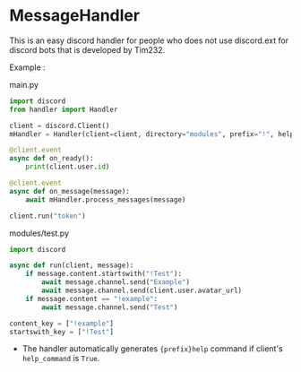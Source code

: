 # MessageHandler

This is an easy discord handler for people who does not use discord.ext for discord bots that is developed by Tim232.

Example : 

main.py
```py
import discord
from handler import Handler

client = discord.Client()
mHandler = Handler(client=client, directory="modules", prefix="!", help_command=True)

@client.event
async def on_ready():
    print(client.user.id)

@client.event
async def on_message(message):
    await mHandler.process_messages(message)

client.run("token")
```

modules/test.py
```py
import discord

async def run(client, message):
    if message.content.startswith("!Test"):
        await message.channel.send("Example")
        await message.channel.send(client.user.avatar_url)
    if message.content == "!example":
        await message.channel.send("Test")

content_key = ["!example"]
startswith_key = ["!Test"]
```

* The handler automatically generates `{prefix}help` command if client's `help_command` is `True`.
